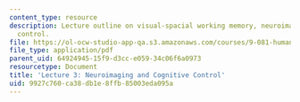```yaml
---
content_type: resource
description: Lecture outline on visual-spacial working memory, neuroimaging, and cognitive
  control.
file: https://ol-ocw-studio-app-qa.s3.amazonaws.com/courses/9-081-human-memory-and-learning-fall-2002/9927c760ca38db1e8ffb85003eda095a_lecnote3.pdf
file_type: application/pdf
parent_uid: 64924945-15f9-d3cc-e059-34c06f6a0973
resourcetype: Document
title: 'Lecture 3: Neuroimaging and Cognitive Control'
uid: 9927c760-ca38-db1e-8ffb-85003eda095a
---
```

